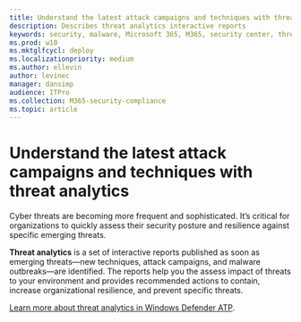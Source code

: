 ```yaml
---
title: Understand the latest attack campaigns and techniques with threat analytic
description: Describes threat analytics interactive reports
keywords: security, malware, Microsoft 365, M365, security center, threat analytics, Windows Defender ATP, cyber, security posture, emerging threats
ms.prod: w10
ms.mktglfcycl: deploy
ms.localizationpriority: medium
ms.author: ellevin
author: levinec
manager: dansimp
audience: ITPro
ms.collection: M365-security-compliance  
ms.topic: article
---
```


# Understand the latest attack campaigns and techniques with threat analytics

Cyber threats are becoming more frequent and sophisticated. It’s critical for organizations to quickly assess their security posture and resilience against specific emerging threats.

**Threat analytics** is a set of interactive reports published as soon as emerging threats—new techniques, attack campaigns, and malware outbreaks—are identified. The reports help you the assess impact of threats to your environment and provides recommended actions to contain, increase organizational resilience, and prevent specific threats.

[Learn more about threat analytics in Windows Defender ATP](https://docs.microsoft.com/en-us/windows/security/threat-protection/windows-defender-atp/threat-analytics).  